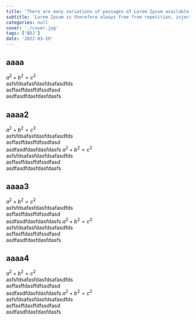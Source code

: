 ```yaml
---
title: 'There are many variations of passages of Lorem Ipsum available'
subtitle: 'Lorem Ipsum is therefore always free from repetition, injected humour, or non-characteristic words etc.'
categories: null
cover: './cover.jpg'
tags: ['BOJ']
date: '2022-03-19'
---
```


## aaaa

$a^2 + b^2 = c^2$  
asfsfdsafasfdasfdsafasdfds  
asffasffdasffdfssdfasd  
asdfasdfdasfdasfdasfs

## aaaa2

$a^2 + b^2 = c^2$  
asfsfdsafasfdasfdsafasdfds  
asffasffdasffdfssdfasd  
asdfasdfdasfdasfdasfs $a^2 + b^2 = c^2$  
asfsfdsafasfdasfdsafasdfds  
asffasffdasffdfssdfasd  
asdfasdfdasfdasfdasfs

## aaaa3

$a^2 + b^2 = c^2$  
asfsfdsafasfdasfdsafasdfds  
asffasffdasffdfssdfasd  
asdfasdfdasfdasfdasfs $a^2 + b^2 = c^2$  
asfsfdsafasfdasfdsafasdfds  
asffasffdasffdfssdfasd  
asdfasdfdasfdasfdasfs

## aaaa4

$a^2 + b^2 = c^2$  
asfsfdsafasfdasfdsafasdfds  
asffasffdasffdfssdfasd  
asdfasdfdasfdasfdasfs $a^2 + b^2 = c^2$  
asfsfdsafasfdasfdsafasdfds  
asffasffdasffdfssdfasd  
asdfasdfdasfdasfdasfs
